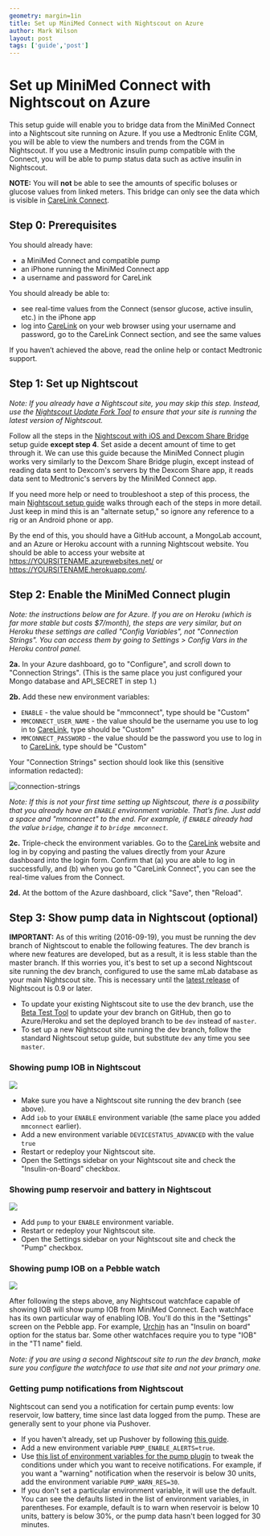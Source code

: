 ```yaml
---
geometry: margin=1in
title: Set up MiniMed Connect with Nightscout on Azure
author: Mark Wilson
layout: post
tags: ['guide','post']
---
```


# Set up MiniMed Connect with Nightscout on Azure

This setup guide will enable you to bridge data from the MiniMed Connect into a Nightscout site running on Azure. If you use a Medtronic Enlite CGM, you will be able to view the numbers and trends from the CGM in Nightscout. If you use a Medtronic insulin pump compatible with the Connect, you will be able to pump status data such as active insulin in Nightscout.

**NOTE:** You will **not** be able to see the amounts of specific boluses or glucose values from linked meters. This bridge can only see the data which is visible in [CareLink Connect][carelink].

## Step 0: Prerequisites

You should already have:
* a MiniMed Connect and compatible pump
* an iPhone running the MiniMed Connect app
* a username and password for CareLink

You should already be able to:
* see real-time values from the Connect (sensor glucose, active insulin, etc.) in the iPhone app
* log into [CareLink] on your web browser using your username and password, go to the CareLink Connect section, and see the same values

If you haven’t achieved the above, read the online help or contact Medtronic support.

## Step 1: Set up Nightscout

*Note: If you already have a Nightscout site, you may skip this step. Instead, use the [Nightscout Update Fork Tool] to ensure that your site is running the latest version of Nightscout.*

Follow all the steps in the [Nightscout with iOS and Dexcom Share Bridge] setup guide **except step 4**. Set aside a decent amount of time to get through it. We can use this guide because the MiniMed Connect plugin works very similarly to the Dexcom Share Bridge plugin, except instead of reading data sent to Dexcom's servers by the Dexcom Share app, it reads data sent to Medtronic's servers by the MiniMed Connect app.

If you need more help or need to troubleshoot a step of this process, the main [Nightscout setup guide] walks through each of the steps in more detail. Just keep in mind this is an "alternate setup," so ignore any reference to a rig or an Android phone or app.

By the end of this, you should have a GitHub account, a MongoLab account, and an Azure or Heroku account with a running Nightscout website. You should be able to access your website at https://YOURSITENAME.azurewebsites.net/ or https://YOURSITENAME.herokuapp.com/.

## Step 2: Enable the MiniMed Connect plugin

*Note: the instructions below are for Azure. If you are on Heroku (which is far more stable but costs $7/month), the steps are very similar, but on Heroku these settings are called "Config Variables", not "Connection Strings". You can access them by going to Settings > Config Vars in the Heroku control panel.*

**2a.** In your Azure dashboard, go to "Configure", and scroll down to "Connection Strings". (This is the same place you just configured your Mongo database and API_SECRET in step 1.)

**2b.** Add these new environment variables:

* `ENABLE` - the value should be "mmconnect", type should be "Custom"
* `MMCONNECT_USER_NAME` - the value should be the username you use to log in to [CareLink], type should be "Custom"
* `MMCONNECT_PASSWORD` - the value should be the password you use to log in to [CareLink], type should be "Custom"

Your "Connection Strings" section should look like this (sensitive information redacted):

![connection-strings](http://i.imgur.com/wSRJ8LM.png)

*Note: If this is not your first time setting up Nightscout, there is a possibility that you already have an `ENABLE` environment variable. That’s fine. Just add a space and "mmconnect" to the end. For example, if `ENABLE` already had the value `bridge`, change it to `bridge mmconnect`.*

**2c.** Triple-check the environment variables. Go to the [CareLink] website and log in by copying and pasting the values directly from your Azure dashboard into the login form. Confirm that (a) you are able to log in successfully, and (b) when you go to "CareLink Connect", you can see the real-time values from the Connect.

**2d.** At the bottom of the Azure dashboard, click "Save", then "Reload".

## Step 3: Show pump data in Nightscout (optional)

**IMPORTANT:** As of this writing (2016-09-19), you must be running the dev branch of Nightscout to enable the following features. The dev branch is where new features are developed, but as a result, it is less stable than the master branch. If this worries you, it's best to set up a second Nightscout site running the dev branch, configured to use the same mLab database as your main Nightscout site. This is necessary until the [latest release](https://github.com/nightscout/cgm-remote-monitor/releases) of Nightscout is 0.9 or later.

* To update your existing Nightscout site to use the dev branch, use the [Beta Test Tool](http://nightscout.github.io/pages/test-beta/?branch=dev) to update your dev branch on GitHub, then go to Azure/Heroku and set the deployed branch to be `dev` instead of `master`.
* To set up a new Nightscout site running the dev branch, follow the standard Nightscout setup guide, but substitute `dev` any time you see `master`.

### Showing pump IOB in Nightscout

![](http://i.imgur.com/4ziiUlx.png)

* Make sure you have a Nightscout site running the dev branch (see above).
* Add `iob` to your `ENABLE` environment variable (the same place you added `mmconnect` earlier).
* Add a new environment variable `DEVICESTATUS_ADVANCED` with the value `true`
* Restart or redeploy your Nightscout site.
* Open the Settings sidebar on your Nightscout site and check the "Insulin-on-Board" checkbox.

### Showing pump reservoir and battery in Nightscout

![](http://i.imgur.com/w985H4Q.png)

* Add `pump` to your `ENABLE` environment variable.
* Restart or redeploy your Nightscout site.
* Open the Settings sidebar on your Nightscout site and check the "Pump" checkbox.

### Showing pump IOB on a Pebble watch

![](http://i.imgur.com/R3tH6FY.png)

After following the steps above, any Nightscout watchface capable of showing IOB will show pump IOB from MiniMed Connect. Each watchface has its own particular way of enabling IOB. You'll do this in the "Settings" screen on the Pebble app. For example, [Urchin](https://github.com/mddub/urchin-cgm/) has an "Insulin on board" option for the status bar. Some other watchfaces require you to type "IOB" in the "T1 name" field.

*Note: if you are using a second Nightscout site to run the dev branch, make sure you configure the watchface to use that site and not your primary one.*

### Getting pump notifications from Nightscout

Nightscout can send you a notification for certain pump events: low reservoir, low battery, time since last data logged from the pump. These are generally sent to your phone via Pushover.

* If you haven't already, set up Pushover by following [this guide](http://www.nightscout.info/wiki/labs/pushover-in-funnel-cake).
* Add a new environment variable `PUMP_ENABLE_ALERTS=true`.
* Use [this list of environment variables for the pump plugin](https://github.com/nightscout/cgm-remote-monitor/tree/dev#pump-pump-monitoring) to tweak the conditions under which you want to receive notifications. For example, if you want a "warning" notification when the reservoir is below 30 units, add the environment variable `PUMP_WARN_RES=30`.
* If you don't set a particular environment variable, it will use the default. You can see the defaults listed in the list of environment variables, in parentheses. For example, default is to warn when reservoir is below 10 units, battery is below 30%, or the pump data hasn't been logged for 30 minutes.

[CareLink]: https://carelink.minimed.com/
[Nightscout with iOS and Dexcom Share Bridge]: http://www.nightscout.info/wiki/welcome/nightscout-with-ios-and-dexcom-share
[Nightscout Update Fork Tool]: http://nightscout.github.io/pages/update-fork/
[Nightscout setup guide]: http://www.nightscout.info/wiki/welcome
